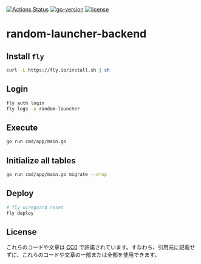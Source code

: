 [![Actions Status](https://github.com/ch-random/random-launcher-backend/actions/workflows/ci.yml/badge.svg)](https://github.com/ch-random/random-launcher-backend/actions/workflows/ci.yml)
[![go-version](https://img.shields.io/github/go-mod/go-version/ch-random/random-launcher-backend)](https://github.com/ch-random/random-launcher-backend/blob/master/go.mod)
[![license](https://img.shields.io/badge/license-CC0--1.0-blue)](https://github.com/ch-random/random-launcher-backend/blob/master/LICENSE)

# random-launcher-backend

## Install `fly`

```sh
curl -L https://fly.io/install.sh | sh
```

## Login

```sh
fly auth login
fly logs -a random-launcher
```

## Execute

```sh
go run cmd/app/main.go
```

## Initialize all tables

```sh
go run cmd/app/main.go migrate --drop
```

## Deploy

```sh
# fly wireguard reset
fly deploy
```

## License

これらのコードや文章は [CC0](https://creativecommons.org/publicdomain/zero/1.0/deed.ja) で許諾されています。すなわち、引用元に記載せずに、これらのコードや文章の一部または全部を使用できます。
